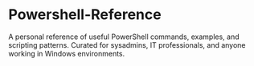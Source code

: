 # Powershell-Reference
A personal reference of useful PowerShell commands, examples, and scripting patterns. Curated for sysadmins, IT professionals, and anyone working in Windows environments.

